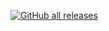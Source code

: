 [![GitHub all releases](https://img.shields.io/github/downloads/AcaiBerii/Bakdooro/total?color=OOA942&style=flat-square)](https://github.com/AcaiBerii/Bakdooro/releases)
